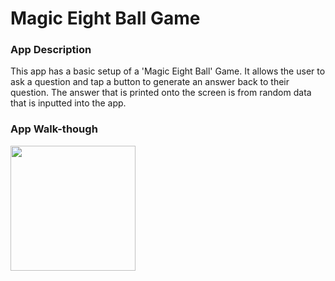 # Magic Eight Ball Game

### App Description
This app has a basic setup of a 'Magic Eight Ball' Game. It allows the user to ask a question and tap a button to generate an answer back to their question. The answer that is printed onto the screen is from random data that is inputted into the app.

### App Walk-though
<img src="http://g.recordit.co/KjePvB3Q3E.gif" width=200><br>
